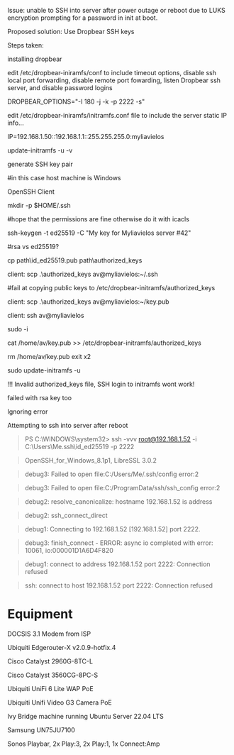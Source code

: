 Issue: unable to SSH into server after power outage or reboot due to LUKS encryption prompting for a password in init at boot. 

Proposed solution: Use Dropbear SSH keys 

Steps taken: 



installing dropbear

edit /etc/dropbear-iniramfs/conf to include timeout options, disable ssh local port forwarding, disable remote port fowarding, listen Dropbear ssh server, and disable password logins 

DROPBEAR_OPTIONS="-I 180 -j -k -p 2222 -s" 


edit /etc/dropbear-iniramfs/initramfs.conf file to include the server static IP info... 

IP=192.168.1.50::192.168.1.1::255.255.255.0:myliavielos

update-initramfs -u -v

generate SSH key pair

#in this case host machine is Windows

OpenSSH Client

mkdir -p $HOME/.ssh

#hope that the permissions are fine otherwise do it with icacls


ssh-keygen -t ed25519 -C "My key for Myliavielos server #42"

#rsa vs ed25519?

cp path\id_ed25519.pub path\authorized_keys


client: scp .\authorized_keys av@myliavielos:~/.ssh

#fail at copying public keys to /etc/dropbear-initramfs/authorized_keys

client: scp .\authorized_keys av@myliavielos:~/key.pub

client: ssh av@myliavielos

sudo -i

cat /home/av/key.pub >> /etc/dropbear-initramfs/authorized_keys

rm /home/av/key.pub
exit x2

sudo update-initramfs -u
 
!!! Invalid authorized_keys file, SSH login to initramfs wont work!

failed with rsa key too

 
 Ignoring error
 
 Attempting to ssh into server after reboot 
 
 > PS C:\WINDOWS\system32> ssh -vvv root@192.168.1.52 -i C:\Users\Me\.ssh\id_ed25519 -p 2222
 
> OpenSSH_for_Windows_8.1p1, LibreSSL 3.0.2

> debug3: Failed to open file:C:/Users/Me/.ssh/config error:2

> debug3: Failed to open file:C:/ProgramData/ssh/ssh_config error:2

> debug2: resolve_canonicalize: hostname 192.168.1.52 is address

> debug2: ssh_connect_direct

> debug1: Connecting to 192.168.1.52 [192.168.1.52] port 2222.

> debug3: finish_connect - ERROR: async io completed with error: 10061, io:000001D1A6D4F820

> debug1: connect to address 192.168.1.52 port 2222: Connection refused

> ssh: connect to host 192.168.1.52 port 2222: Connection refused


 
# Equipment

DOCSIS 3.1 Modem from ISP

Ubiquiti Edgerouter-X v2.0.9-hotfix.4

Cisco Catalyst 2960G-8TC-L

Cisco Catalyst 3560CG-8PC-S

Ubiquiti UniFi 6 Lite WAP PoE

Ubiquiti Unifi Video G3 Camera PoE

Ivy Bridge machine running Ubuntu Server 22.04 LTS

Samsung UN75JU7100

Sonos Playbar, 2x Play:3, 2x Play:1, 1x Connect:Amp
